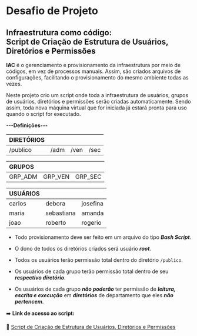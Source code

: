 # Desafio de Projeto

## Infraestrutura como código:<br>Script de Criação de Estrutura de Usuários, Diretórios e Permissões

**IAC** é o gerenciamento e provisionamento da infraestrutura por meio de códigos, em vez de processos manuais. Assim, são criados arquivos de configurações, facilitando o provisionamento do mesmo ambiente todas as vezes.

Neste projeto crio um script onde toda a infraestrutura de  usuários, grupos de usuários, diretórios e permissões serão criadas  automaticamente. Sendo assim, toda nova máquina  virtual que for iniciada já estará pronta para uso quando o script for  executado.

**---Definições---**

| DIRETÓRIOS |      |      |      |
| :--------- | :--- | :--- | :--- |
| /publico   | /adm | /ven | /sec |

| GRUPOS |         |         |      
| :-------| :----- | :------ |
| GRP_ADM |GRP_VEN | GRP_SEC |

| USUÁRIOS |         |         |      
| :------| :----- | :------- |
| carlos | debora | josefina |
| maria | sebastiana | amanda |
| joao |roberto | rogerio |

* Todo provisionamento deve ser feito em um arquivo do tipo ***Bash Script***.

* O dono de todos os diretórios criados será usuário ***root***.

* Todos os usuários terão permissão total dentro do diretório `/publico`.

* Os usuários de cada grupo terão permissão total dentro de seu ***respectivo diretório***.

* Os usuários de cada grupo ***não poderão*** ter permissão de ***leitura, escrita e execução*** em ***diretórios*** de departamento que eles ***não pertencem***.

:arrow_right: **Link de acesso ao script:**

:1st_place_medal: [Script de Criação de Estrutura de Usuários, Diretórios e Permissões](https://github.com/pliniopereira10/linux-experience-iac/blob/main/scripts/iac_criacao_usuarios_diretorios_permissao.sh)
